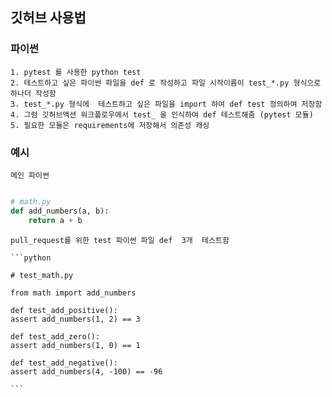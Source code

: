 ## 깃허브 사용법
### 파이썬 
	
	1. pytest 를 사용한 python test
    2. 테스트하고 싶은 파이썬 파일을 def 로 작성하고 파일 시작이름이 test_*.py 형식으로 하나더 작성함
    3. test_*.py 형식에  테스트하고 싶은 파일을 import 하여 def test 정의하여 저장함 
    4. 그럼 깃허브액션 워크플로우에서 test_ 을 인식하여 def 테스트해줌 (pytest 모듈)
    5. 필요한 모듈은 requirements에 저장해서 의존성 캐싱

### 예시
    
    메인 파이썬

```python

# math.py
def add_numbers(a, b):
	return a + b
```
    
    pull_request를 위한 test 파이썬 파일 def  3개  테스트함 
    
    ```python

    # test_math.py
    
    from math import add_numbers
    
    def test_add_positive():
    assert add_numbers(1, 2) == 3

    def test_add_zero():
    assert add_numbers(1, 0) == 1

    def test_add_negative():
    assert add_numbers(4, -100) == -96

    ```
